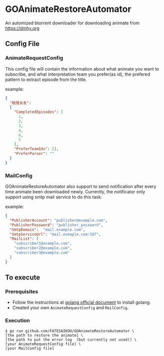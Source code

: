 # GOAnimateRestoreAutomator
An automized btorrent downloader for downloading animate from https://dmhy.org 

## Config File

### AnimateRequestConfig
This config file will contain the information about what animate you want to subscribe, and what interpretation team you prefer(as id), the prefered pattern to extract episode from the title.

example:
```json
{
  "租借女友":
  {
    "CompletedEpisodes": [
      1,
      2,
      3,
      4,
      6,
      5
    ],
    "PreferTeamIds": [],
    "PreferParser": ""
  }
}
```
### MailConfig
GOAnimateRestoreAutomator also support to send notification after every time animate been downloaded newly.
Currently, the notificator only support using smtp mail service to do this task. 

example:
```json
{
  "PublisherAccount": "publisher@example.com",
  "PublisherPassword": "publisher_password",
  "SmtpDomain":  "mail.example.com",
  "SmtpServiceUrl": "mail.exmaple.com:587",
  "MailList": [
    "subscriber1@example.com",
    "subscriber2@example.com",
    "subscriber3@example.com"
  ]
}
```

## To execute

### Prerequisites
* Follow the instructions at [golang official document](https://golang.org/doc/) to install golang.
* Created your own `AnimateRequestConfig` and `MailConfig`.

### Execution
```shell script
$ go run github.com/FATESAIKOU/GOAnimateRestoreAutomator \ 
[the path to restore the animate] \
[the path to put the error log  (but currently not used)] \
[your AnimateRequestConfig file] \
[your MailConfig file]
```